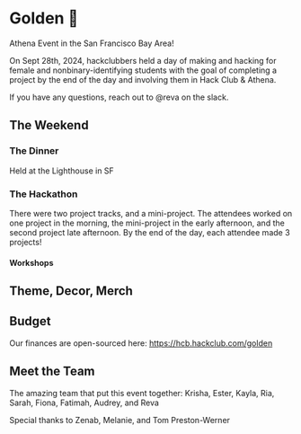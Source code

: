 # Golden 🌉
Athena Event in the San Francisco Bay Area!

On Sept 28th, 2024, hackclubbers held a day of making and hacking for female and nonbinary-identifying students with the goal of completing a project by the end of the day and involving them in Hack Club & Athena.

If you have any questions, reach out to @reva on the slack.


## The Weekend


### The Dinner

Held at the Lighthouse in SF

### The Hackathon

There were two project tracks, and a mini-project. The attendees worked on one project in the morning, the mini-project in the early afternoon, and the second project late afternoon. By the end of the day, each attendee made 3 projects!

#### Workshops

## Theme, Decor, Merch

## Budget

Our finances are open-sourced here: https://hcb.hackclub.com/golden

## Meet the Team
The amazing team that put this event together:
Krisha, Ester, Kayla, Ria, Sarah, Fiona, Fatimah, Audrey, and Reva

Special thanks to Zenab, Melanie, and Tom Preston-Werner
